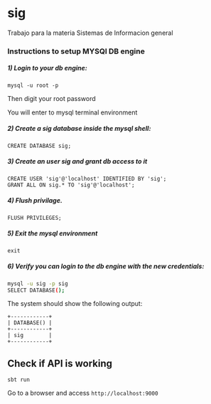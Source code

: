 # sig
Trabajo para la materia Sistemas de Informacion general

### Instructions to setup MYSQl DB engine

##### 1) Login to your db engine:

`mysql -u root -p`

Then digit your root password

You will enter to mysql terminal environment

##### 2) Create a sig database inside the mysql shell:

`CREATE DATABASE sig;`

##### 3) Create an user sig and grant db access to it
```
CREATE USER 'sig'@'localhost' IDENTIFIED BY 'sig';
GRANT ALL ON sig.* TO 'sig'@'localhost';
```

##### 4) Flush privilage.

`FLUSH PRIVILEGES;`

##### 5) Exit the mysql environment 

`exit`

##### 6) Verify you can login to the db engine with the new credentials:

```bash
mysql -u sig -p sig
SELECT DATABASE();
```

The system should show the following output:

```
+------------+
| DATABASE() |
+------------+
| sig        |
+------------+
```

## Check if API is working

`sbt run`

Go to a browser and access `http://localhost:9000`